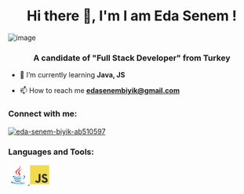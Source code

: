 <h1 align="center">Hi there 👋, I'm I am Eda Senem !</h1>

![image](https://user-images.githubusercontent.com/96740740/170122732-dd27f5e3-27d2-46cf-ae67-8471c9f09580.png)

<h3 align="center">A candidate of "Full Stack Developer" from Turkey</h3>

- 🌱 I’m currently learning **Java, JS**

- 📫 How to reach me **edasenembiyik@gmail.com**

<h3 align="left">Connect with me:</h3>
<p align="left">
<a href="https://www.linkedin.com/in/eda-senem-biyik-ab510597/" target="blank"><img align="center" src="https://raw.githubusercontent.com/rahuldkjain/github-profile-readme-generator/master/src/images/icons/Social/linked-in-alt.svg" alt="eda-senem-biyik-ab510597" height="30" width="40" /></a>
</p>

<h3 align="left">Languages and Tools:</h3>
<p align="left"> <a href="https://www.java.com" target="_blank" rel="noreferrer"> <img src="https://raw.githubusercontent.com/devicons/devicon/master/icons/java/java-original.svg" alt="java" width="40" height="40"/> </a> <a href="https://developer.mozilla.org/en-US/docs/Web/JavaScript" target="_blank" rel="noreferrer"> <img src="https://raw.githubusercontent.com/devicons/devicon/master/icons/javascript/javascript-original.svg" alt="javascript" width="40" height="40"/> </a> </p>
